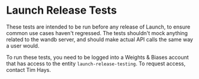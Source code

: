 # Launch Release Tests

These tests are intended to be run before any release of Launch, to ensure common use cases haven't regressed. The tests shouldn't mock anything related to the wandb server, and should make actual API calls the same way a user would.

To run these tests, you need to be logged into a Weights & Biases account that has access to  the entity `launch-release-testing`. To request access, contact Tim Hays.